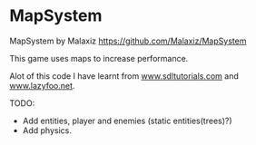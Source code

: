 MapSystem
=========

MapSystem by Malaxiz
https://github.com/Malaxiz/MapSystem

This game uses maps to increase performance.

Alot of this code I have learnt from www.sdltutorials.com and www.lazyfoo.net.

TODO:
* Add entities, player and enemies (static entities(trees)?)
* Add physics.
